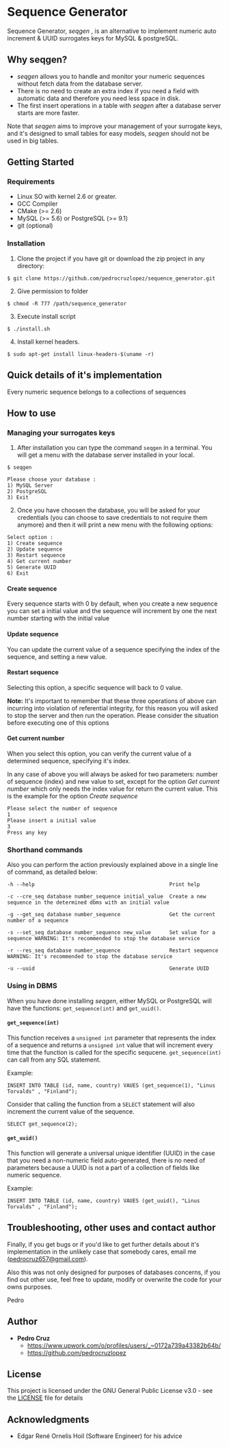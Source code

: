 # Sequence Generator 

Sequence Generator, _seqgen_ , is an alternative to implement numeric auto increment & UUID surrogates keys for MySQL & postgreSQL.

## Why seqgen?

- _seqgen_ allows you to handle and monitor your numeric sequences without fetch data from the database server.
- There is no need to create an extra index if you need a field with automatic data and therefore you need less space in disk.
- The first insert operations in a table with _seqgen_ after a database server starts are more faster.

Note that _seqgen_ aims to improve your management of your surrogate keys, and it's designed to small tables for easy models, _seqgen_ should not be used in big tables.


## Getting Started

### Requirements

- Linux SO with kernel 2.6 or greater.
- GCC Compiler
- CMake (>= 2.6)
- MySQL (>= 5.6) or PostgreSQL (>= 9.1)
- git (optional)

### Installation

1. Clone the project if you have git or download the zip project in any directory: 

```
$ git clone https://github.com/pedrocruzlopez/sequence_generator.git
```
2. Give permission to folder 

```
$ chmod -R 777 /path/sequence_generator
```

3. Execute install script

```
$ ./install.sh
```

4. Install kernel headers.

```
$ sudo apt-get install linux-headers-$(uname -r)
```
## Quick details of it's implementation


Every numeric sequence belongs to a collections of sequences

## How to use

### Managing your surrogates keys

1. After installation you can type the command ```seqgen``` in a terminal. You will get a menu with the database server installed in your local.

```
$ seqgen

Please choose your database : 
1) MySQL Server
2) PostgreSQL
3) Exit
```
2. Once you have choosen the database, you will be asked for your credentials (you can choose to save credentials to not require them anymore) and then it will print a new menu with the following options: 

```
Select option : 
1) Create sequence
2) Update sequence
3) Restart sequence
4) Get current number
5) Generate UUID
6) Exit

```
#### Create sequence
Every sequence starts with 0 by default, when you create a new sequence you can set a initial value and the sequence will increment by one the next number starting with the initial value

#### Update sequence
You can update the current value of a sequence specifying the index of the sequence, and setting a new value.

#### Restart sequence
Selecting this option, a specific sequence will back to 0 value.

**Note:** It's important to remember that these three operations of above can incurring into violation of referential integrity, for this reason you will asked to stop the server and then run the operation. Please consider the situation before executing one of this options

#### Get current number
When you select this option, you can verify the current value of a determined sequence, specifying it's index.

In any case of above you will always be asked for two parameters: number of sequence (index) and new value to set, except for the option _Get current number_ which only needs the index value for return the current value. This is the example for the option _Create sequence_
```
Please select the number of sequence
1
Please insert a initial value
3
Press any key
```
### Shorthand commands

Also you can perform the action previously explained above in a single line of command, as detailed below:

```
-h --help                                            Print help            			     

-c --cre_seq database number_sequence initial_value  Create a new sequence in the determined dbms with an initial value

-g --get_seq database number_sequence                Get the current number of a sequence

-s --set_seq database number_sequence new_value      Set value for a sequence WARNING: It's recommended to stop the database service

-r --res_seq database number_sequence                Restart sequence WARNING: It's recommended to stop the database service

-u --uuid                                            Generate UUID

```

### Using in DBMS

When you have done installing _seqgen_, either MySQL or PostgreSQL will have the functions: ``` get_sequence(int) ``` and ``` get_uuid() ```.

#### ``` get_sequence(int) ```
This function receives a ```unsigned int``` parameter that represents the index of a sequence and returns a ```unsigned int``` value that will increment every time that the function is called for the specific sequcene.
```get_sequence(int)``` can call from any SQL statement.

Example:

```
INSERT INTO TABLE (id, name, country) VAUES (get_sequence(1), "Linus Torvalds" , "Finland");
```
Consider that calling the function from a ```SELECT``` statement will also increment the current value of the sequence.

```
SELECT get_sequence(2);
```
#### ``` get_uuid() ```
This function will generate a universal unique identifier (UUID) in the case that you need a non-numeric field auto-generated, there is no need of parameters because a UUID is not a part of a collection of fields like numeric sequence.

Example:

```
INSERT INTO TABLE (id, name, country) VAUES (get_uuid(), "Linus Torvalds" , "Finland");
```

## Troubleshooting, other uses and contact author

Finally, if you get bugs or if you'd like to get further details about it's implementation in the unlikely case that somebody cares, email me (pedrocruz657@gmail.com).

Also this was not only designed for purposes of databases concerns, if you find out other use, feel free to update, modify or overwrite the code for your owns purposes.

Pedro


## Author

* **Pedro Cruz** 
  - https://www.upwork.com/o/profiles/users/_~0172a739a43382b64b/  
  - https://github.com/pedrocruzlopez

## License

This project is licensed under the GNU General Public License v3.0 - see the [LICENSE](LICENSE) file for details

## Acknowledgments

* Edgar René Ornelis Hoil (Software Engineer) for his advice

